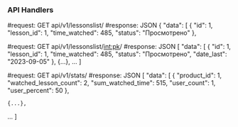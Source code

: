 ### API Handlers
#request: GET api/v1/lessonslist/
#response: JSON
{
    "data": [
        {
            "id": 1,
            "lesson_id": 1,
            "time_watched": 485,
            "status": "Просмотрено"
        },



#request: GET api/v1/lessonslist/<int:pk>/
#response: JSON
[
	"data": [
        {
            "id": 1,
            "lesson_id": 1,
            "time_watched": 485,
            "status": "Просмотрено",
            "date_last": "2023-09-05"
        },
	{...},
...
]

#request: GET api/v1/stats/
#response: JSON
[
	"data": [
        {
            "product_id": 1,
            "watched_lesson_count": 2,
            "sum_watched_time": 515,
            "user_count": 1,
            "user_percent": 50
        },

	{...},
...
]
